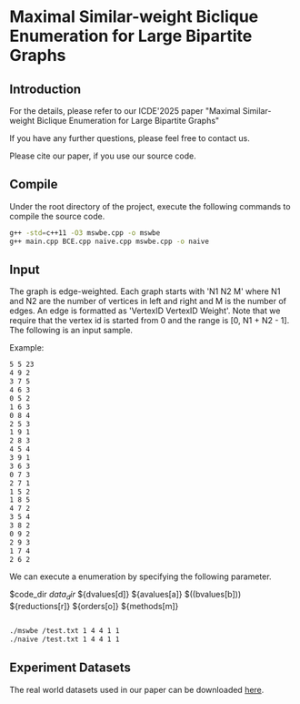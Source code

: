 # Maximal Similar-weight Biclique Enumeration for Large Bipartite Graphs
## Introduction

For the details, please refer to our ICDE'2025 paper
"Maximal Similar-weight Biclique Enumeration for Large Bipartite Graphs"

If you have any further questions, please feel free to contact us.

Please cite our paper, if you use our source code.

## Compile
Under the root directory of the project, execute the following commands to compile the source code.

```zsh
g++ -std=c++11 -O3 mswbe.cpp -o mswbe
g++ main.cpp BCE.cpp naive.cpp mswbe.cpp -o naive
```

## Input
The graph is edge-weighted.
Each graph starts with 'N1 N2 M' where N1 and N2 are the number of vertices in left and right and M is the number of edges.
An edge is formatted as 'VertexID VertexID Weight'. 
Note that we require that the vertex id is started from 0 and the range is [0, N1 + N2 - 1]. 
The following is an input sample. 

Example:

```zsh
5 5 23
4 9 2
3 7 5
4 6 3
0 5 2
1 6 3
0 8 4
2 5 3
1 9 1
2 8 3
4 5 4
3 9 1
3 6 3
0 7 3
2 7 1
1 5 2
1 8 5
4 7 2
3 5 4
3 8 2
0 9 2
2 9 3
1 7 4
2 6 2
```

We can execute a enumeration by specifying the following parameter.

$code_dir $data_dir$ ${dvalues[d]} ${avalues[a]} $((bvalues[b])) ${reductions[r]} ${orders[o]} ${methods[m]} 

```zsh

./mswbe /test.txt 1 4 4 1 1
./naive /test.txt 1 4 4 1 1
```

## Experiment Datasets
The real world datasets used in our paper can be downloaded [here](http://konect.cc/).


